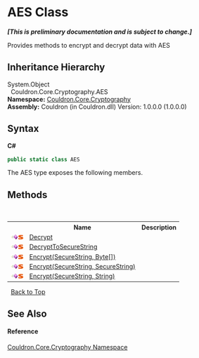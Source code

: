 # AES Class
 _**\[This is preliminary documentation and is subject to change.\]**_

Provides methods to encrypt and decrypt data with AES


## Inheritance Hierarchy
System.Object<br />&nbsp;&nbsp;Couldron.Core.Cryptography.AES<br />
**Namespace:**&nbsp;<a href="N_Couldron_Core_Cryptography">Couldron.Core.Cryptography</a><br />**Assembly:**&nbsp;Couldron (in Couldron.dll) Version: 1.0.0.0 (1.0.0.0)

## Syntax

**C#**<br />
``` C#
public static class AES
```

The AES type exposes the following members.


## Methods
&nbsp;<table><tr><th></th><th>Name</th><th>Description</th></tr><tr><td>![Public method](media/pubmethod.gif "Public method")![Static member](media/static.gif "Static member")</td><td><a href="M_Couldron_Core_Cryptography_AES_Decrypt">Decrypt</a></td><td /></tr><tr><td>![Public method](media/pubmethod.gif "Public method")![Static member](media/static.gif "Static member")</td><td><a href="M_Couldron_Core_Cryptography_AES_DecryptToSecureString">DecryptToSecureString</a></td><td /></tr><tr><td>![Public method](media/pubmethod.gif "Public method")![Static member](media/static.gif "Static member")</td><td><a href="M_Couldron_Core_Cryptography_AES_Encrypt">Encrypt(SecureString, Byte[])</a></td><td /></tr><tr><td>![Public method](media/pubmethod.gif "Public method")![Static member](media/static.gif "Static member")</td><td><a href="M_Couldron_Core_Cryptography_AES_Encrypt_1">Encrypt(SecureString, SecureString)</a></td><td /></tr><tr><td>![Public method](media/pubmethod.gif "Public method")![Static member](media/static.gif "Static member")</td><td><a href="M_Couldron_Core_Cryptography_AES_Encrypt_2">Encrypt(SecureString, String)</a></td><td /></tr></table>&nbsp;
<a href="#aes-class">Back to Top</a>

## See Also


#### Reference
<a href="N_Couldron_Core_Cryptography">Couldron.Core.Cryptography Namespace</a><br />